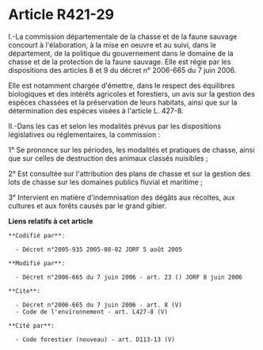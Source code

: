 # Article R421-29

I.-La commission départementale de la chasse et de la faune sauvage concourt à l'élaboration, à la mise en oeuvre et au
suivi, dans le département, de la politique du gouvernement dans le domaine de la chasse et de la protection de la faune
sauvage. Elle est régie par les dispositions des articles 8 et 9 du décret n° 2006-665 du 7 juin 2006. 

Elle est notamment chargée d'émettre, dans le respect des équilibres biologiques et des intérêts agricoles et forestiers, un
avis sur la gestion des espèces chassées et la préservation de leurs habitats, ainsi que sur la détermination des espèces
visées à l'article L. 427-8. 

II.-Dans les cas et selon les modalités prévus par les dispositions législatives ou réglementaires, la commission : 

1° Se prononce sur les périodes, les modalités et pratiques de chasse, ainsi que sur celles de destruction des animaux
classés nuisibles ; 

2° Est consultée sur l'attribution des plans de chasse et sur la gestion des lots de chasse sur les domaines publics fluvial
et maritime ; 

3° Intervient en matière d'indemnisation des dégâts aux récoltes, aux cultures et aux forêts causés par le grand gibier.

**Liens relatifs à cet article**

	**Codifié par**:

	  - Décret n°2005-935 2005-08-02 JORF 5 août 2005

	**Modifié par**:

	  - Décret n°2006-665 du 7 juin 2006 - art. 23 () JORF 8 juin 2006

	**Cite**:

	  - Décret n°2006-665 du 7 juin 2006 - art. 8 (V)
	  - Code de l'environnement - art. L427-8 (V)

	**Cité par**:

	  - Code forestier (nouveau) - art. D113-13 (V)
